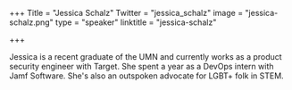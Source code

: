 +++
Title = "Jessica Schalz"
Twitter = "jessica_schalz"
image = "jessica-schalz.png"
type = "speaker"
linktitle = "jessica-schalz"

+++

Jessica is a recent graduate of the UMN and currently works as a product security engineer with Target. She spent a year as a DevOps intern with Jamf Software. She's also an outspoken advocate for LGBT+ folk in STEM.
